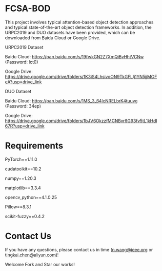 # FCSA-BOD

This project involves typical attention-based object detection approaches and typical state-of-the-art object detection frameworks. In addition, the URPC2019 and DUO datasets have been provided, which can be downloaded from Baidu Cloud or Google Drive.

URPC2019 Dataset

Baidu Cloud: https://pan.baidu.com/s/19fwkGN2Z7XmQiBvHhtVCNw (Password: lct0)

Google Drive: https://drive.google.com/drive/folders/1K3iS4LhsivoON9TkGFLlj1YN5jjMOFeA?usp=drive_link

DUO Dataset  

Baidu Cloud: https://pan.baidu.com/s/1MS_3_64IcNRELbrK4tuuvg (Password: 34ep)

Google Drive: https://drive.google.com/drive/folders/1bJV6OkzzfMCNBvr6G93fv5tL1kHdI67R?usp=drive_link

# Requirements
PyTorch==1.11.0

cudatoolkit==10.2

numpy==1.20.3

matplotlib==3.3.4

opencv_python==4.1.0.25

Pillow==8.3.1

scikit-fuzzy==0.4.2


# Contact Us
If you have any questions, please contact us in time (n.wang@ieee.org or tingkai.chen@aliyun.com)!

Welcome Fork and Star our works!
